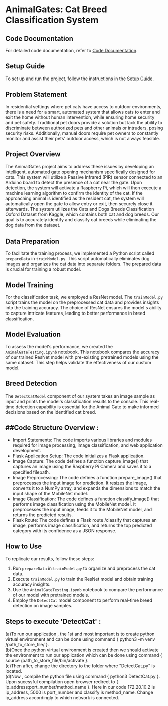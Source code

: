 # AnimalGates: Cat Breed Classification System

## Code Documentation

For detailed code documentation, refer to [Code Documentation](<https://drive.google.com/file/d/1i3etmYkegEtu6930kCCHAxDefadX393r/view?usp=sharing>).

## Setup Guide

To set up and run the project, follow the instructions in the [Setup Guide](<https://drive.google.com/file/d/1N5duG3M1jJXAS-8-FWE1XvjGWI0CA3hk/view?usp=sharing>).

## Problem Statement

In residential settings where pet cats have access to outdoor environments, there is a need for a smart, automated system that allows cats to enter and exit the home without human intervention, while ensuring home security and pet safety. Traditional pet doors provide a solution but lack the ability to discriminate between authorized pets and other animals or intruders, posing security risks. Additionally, manual doors require pet owners to constantly monitor and assist their pets' outdoor access, which is not always feasible.

## Project Overview

The AnimalGates project aims to address these issues by developing an intelligent, automated gate opening mechanism specifically designed for cats. This system will utilize a Passive Infrared (PIR) sensor connected to an Arduino board to detect the presence of a cat near the gate. Upon detection, the system will activate a Raspberry Pi, which will then execute a machine learning algorithm to confirm the identity of the cat. If the approaching animal is identified as the resident cat, the system will automatically open the gate to allow entry or exit, then securely close it afterwards. The system utilizes the Cats and Dogs Breeds Classification Oxford Dataset from Kaggle, which contains both cat and dog breeds. Our goal is to accurately identify and classify cat breeds while eliminating the dog data from the dataset.

## Data Preparation

To facilitate the training process, we implemented a Python script called `prepareData` in `trainModel.py`. This script automatically eliminates dog images and organizes the cat data into separate folders. The prepared data is crucial for training a robust model.

## Model Training

For the classification task, we employed a ResNet model. The `trainModel.py` script trains the model on the preprocessed cat data and provides insights into the training accuracy. The choice of ResNet ensures the model's ability to capture intricate features, leading to better performance in breed classification.

## Model Evaluation

To assess the model's performance, we created the `AnimalGateTesting.ipynb` notebook. This notebook compares the accuracy of our trained ResNet model with pre-existing pretrained models using the same dataset. This step helps validate the effectiveness of our custom model.

## Breed Detection

The `DetectCatModel` component of our system takes an image sample as input and prints the model's classification results to the console. This real-time detection capability is essential for the Animal Gate to make informed decisions based on the identified cat breed.

##Code Structure Overview :
-------------------------
* Import Statements: The code imports various libraries and modules required for image processing, image classification, and web application development.
* Flask Application Setup: The code initializes a Flask application.
* Image Capture: The code defines a function capture_image() that captures an image using the Raspberry Pi Camera and saves it to a specified filepath.
* Image Preprocessing: The code defines a function prepare_image() that preprocesses the input image for prediction. It resizes the image, converts it to a NumPy array, and expands the dimensions to match the input shape of the MobileNet model.
* Image Classification: The code defines a function classify_image() that performs image classification using the MobileNet model. It preprocesses the input image, feeds it to the MobileNet model, and returns the predicted results.
* Flask Route: The code defines a Flask route /classify that captures an image, performs image classification, and returns the top predicted category with its confidence as a JSON response.

## How to Use

To replicate our results, follow these steps:

1. Run `prepareData` in `trainModel.py` to organize and preprocess the cat data.
2. Execute `trainModel.py` to train the ResNet model and obtain training accuracy insights.
3. Use the `AnimalGateTesting.ipynb` notebook to compare the performance of our model with pretrained models.
4. Employ the `DetectCat` model component to perform real-time breed detection on image samples.

## Steps to execute 'DetectCat' :

(a)To run our application , the 1st and most important is to create python virtual environment and can be done using command { python3 -m venv /path_to_store_file/ }.</br>
(b)Once the python virtual environment is created then we should activate the environment to run our application which can be done using command { source /path_to_store_file/bin/activate }.</br>
(c)Then after, change the directory to the folder where "DetectCat.py" is located. </br>
(d)Now , compile the python file using command { python3 DetectCat.py }. Upon sucessful compilation open browser redirect to { ip_address:port_number/method_name }.
Here in our code 172.20.10.2 is ip_address, 5000 is port_number and classify is method_name. Change ip_address accordingly to which network is connected.
